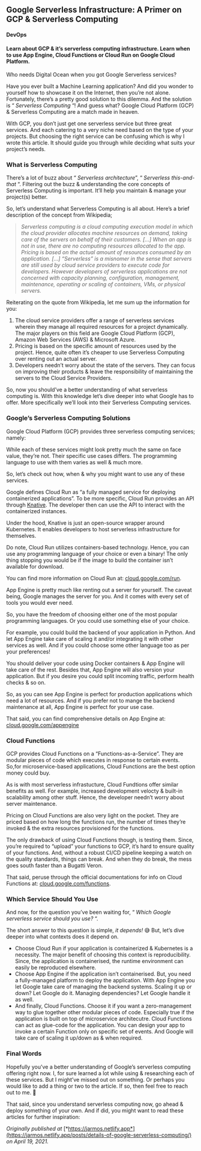 ## Google Serverless Infrastructure: A Primer on GCP & Serverless Computing

#### DevOps

#### Learn about GCP & it’s serverless computing infrastructure. Learn when to use App Engine, Cloud Functions or Cloud Run on Google Cloud Platform.

Who needs Digital Ocean when you got Google Serverless services?

Have you ever built a Machine Learning application? And did you wonder to yourself how to showcase it on the Internet, then you’re not alone. Fortunately, there’s a pretty good solution to this dilemma. And the solution is “ *Serverless Computing* “! And guess what? Google Cloud Platform (GCP) & Serverless Computing are a match made in heaven.

With GCP, you don’t just get one serverless service but three great services. And each catering to a very niche need based on the type of your projects. But choosing the right service can be confusing which is why I wrote this article. It should guide you through while deciding what suits your project’s needs.

### What is Serverless Computing

There’s a lot of buzz about “ *Serverless architecture*”, “ *Serverless this-and-that* “. Filtering out the buzz & understanding the core concepts of Serverless Computing is important. It’ll help you maintain & manage your project(s) better.

So, let’s understand what Serverless Computing is all about. Here’s a brief description of the concept from Wikipedia;

> *Serverless computing is a cloud computing execution model in which the cloud provider allocates machine resources on demand, taking care of the servers on behalf of their customers. \[&mldr;\] When an app is not in use, there are no computing resources allocated to the app. Pricing is based on the actual amount of resources consumed by an application. \[&mldr;\] “Serverless” is a misnomer in the sense that servers are still used by cloud service providers to execute code for developers. However developers of serverless applications are not concerned with capacity planning, configuration, management, maintenance, operating or scaling of containers, VMs, or physical servers.*

Reiterating on the quote from Wikipedia, let me sum up the information for you:

1.  The cloud service providers offer a range of serverless services wherein they manage all required resources for a project dynamically. The major players on this field are Google Cloud Platform (GCP), Amazon Web Services (AWS) & Microsoft Azure.
2.  Pricing is based on the specific amount of resources used by the project. Hence, quite often it’s cheaper to use Serverless Computing over renting out an actual server.
3.  Developers needn’t worry about the state of the servers. They can focus on improving their products & leave the responsibility of maintaining the servers to the Cloud Service Providers.

So, now you should’ve a better understanding of what serverless computing is. With this knowledge let’s dive deeper into what Google has to offer. More specifically we’ll look into their Serverless Computing services.

### Google’s Serverless Computing Solutions

Google Cloud Platform (GCP) provides three serverless computing services; namely:

While each of these services might look pretty much the same on face value, they’re not. Their specific use cases differs. The programming language to use with them varies as well & much more.

So, let’s check out how, when & why you might want to use any of these services.

Google defines Cloud Run as “a fully managed service for deploying containerized applications”. To be more specific, Cloud Run provides an API through [Knative](https://knative.dev/). The developer then can use the API to interact with the containerized instances.

Under the hood, Knative is just an open-source wrapper around Kubernetes. It enables developers to host serverless infrastructure for themselves.

Do note, Cloud Run utilizes containers-based technology. Hence, you can use any programming language of your choice or even a binary! The only thing stopping you would be if the image to build the container isn’t available for download.

You can find more information on Cloud Run at: [cloud.google.com/run](https://cloud.google.com/run).

App Engine is pretty much like renting out a server for yourself. The caveat being, Google manages the server for you. And it comes with every set of tools you would ever need.

So, you have the freedom of choosing either one of the most popular programming languages. Or you could use something else of your choice.

For example, you could build the backend of your application in Python. And let App Engine take care of scaling it and/or integrating it with other services as well. And if you could choose some other language too as per your preferences!

You should deliver your code using Docker containers & App Engine will take care of the rest. Besides that, App Engine will also version your application. But if you desire you could split incoming traffic, perform health checks & so on.

So, as you can see App Engine is perfect for production applications which need a lot of resources. And if you prefer not to mange the backend maintenance at all, App Engine is perfect for your use case.

That said, you can find comprehensive details on App Engine at: [cloud.google.com/appengine](https://cloud.google.com/appengine)

### Cloud Functions

GCP provides Cloud Functions on a “Functions-as-a-Service”. They are modular pieces of code which executes in response to certain events. So,for microservice-based applications, Cloud Functions are the best option money could buy.

As is with most serverless infrastucture, Cloud Fundtions offer similar benefits as well. For example, increased development velocty & built-in scalability among other stuff. Hence, the developer needn’t worry about server maintenance.

Pricing on Cloud Functions are also very light on the pocket. They are priced based on how long the functions run, the number of times they’re invoked & the extra resources provisioned for the functions.

The only drawback of using Cloud Functions though, is testing them. Since, you’re required to “upload” your functions to GCP, it’s hard to ensure quality of your functions. And, without a robust CI/CD pipeline keeping a watch on the quality standards, things can break. And when they do break, the mess goes south faster than a Bugatti Veron.

That said, peruse through the official documentations for info on Cloud Functions at: [cloud.google.com/functions](https://cloud.google.com/functions).

### Which Service Should You Use

And now, for the question you’ve been waiting for, “ *Which Google serverless service should you use?* “.

The short answer to this question is simple, *it depends!* 😅 But, let’s dive deeper into what contexts does it depend on.

*   Choose Cloud Run if your application is containerized & Kubernetes is a necessity. The major benefit of choosing this context is reproducibility. Since, the application is containerised, the runtime environment can easily be reproduced elsewhere.
*   Choose App Engine if the application isn’t containerised. But, you need a fully-managed platform to deploy the application. With App Engine you let Google take care of managing the backend systems. Scaling it up or down? Let Google do it. Managing dependencies? Let Google handle it as well.
*   And finally, Cloud Functions. Choose it if you want a zero-management way to glue together other modular pieces of code. Especially true if the application is built on top of microservice architecutre. Cloud Functions can act as glue-code for the application. You can design your app to invoke a certain Function only on specific set of events. And Google will take care of scaling it up/down as & when required.

### Final Words

Hopefully you’ve a better understanding of Google’s serverless computing offering right now. I, for sure learned a lot while using & researching each of these services. But I might’ve missed out on something. Or perhaps you would like to add a thing or two to the article. If so, then feel free to reach out to me. 🤗

That said, since you understand serverless computing now, go ahead & deploy something of your own. And if did, you might want to read these articles for further inspiration:

*Originally published at* [*https://jarmos.netlify.app*](https://jarmos.netlify.app/posts/details-of-google-serverless-computing/) *on April 19, 2021.*